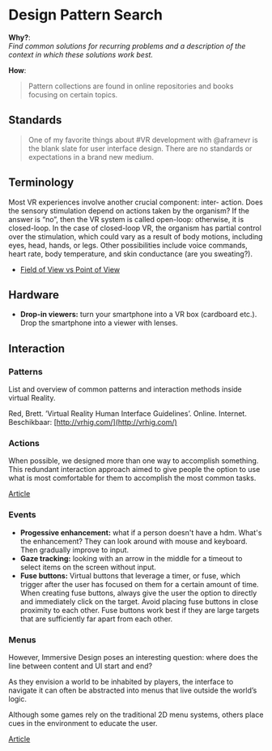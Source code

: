 # Design Pattern Search

**Why?**:  
*Find common solutions for recurring problems and a description of the context in which these solutions work best.*

**How**:  
> Pattern collections are found in online repositories and books focusing on certain topics.

## Standards

> One of my favorite things about #VR development with @aframevr is the blank slate for user interface design. There are no  standards or expectations in a brand new medium.

## Terminology
Most VR experiences involve another crucial component: inter- action. Does the sensory stimulation depend on actions taken by the organism? If the answer is “no”, then the VR system is called open-loop: otherwise, it is closed-loop. In the case of closed-loop VR, the organism has partial control over the stimulation, which could vary as a result of body motions, including eyes, head, hands, or legs. Other possibilities include voice commands, heart rate, body temperature, and skin conductance (are you sweating?).

* [Field of View vs Point of View](https://medium.com/facebook-design/becoming-a-virtual-reality-designer-9dcf6ddea4c3)



## Hardware
* **Drop-in viewers:** turn your smartphone into a VR box (cardboard etc.). Drop the smartphone into a viewer with lenses.


## Interaction

### Patterns
List and overview of common patterns and interaction methods inside virtual Reality.

Red, Brett. ’Virtual Reality Human Interface Guidelines’. Online. Internet. Beschikbaar: [http://vrhig.com/](http://vrhig.com/)


### Actions
When possible, we designed more than one way to accomplish something. This redundant interaction approach aimed to give people the option to use what is most comfortable for them to accomplish the most common tasks.

[Article](https://medium.com/inborn-experience/designing-facebook-for-mobile-vr-df4823282d02)

### Events
* **Progessive enhancement:** what if a person doesn't have a hdm. What's the enhancement? They can look around with mouse and keyboard. Then gradually improve to input.
* **Gaze tracking:** looking with an arrow in the middle for a timeout to select items on the screen without input.
* **Fuse buttons:** Virtual buttons that leverage a timer, or fuse, which trigger after the user has focused on them for a certain amount of time. When creating fuse buttons, always give the user the option to directly and immediately click on the target. Avoid placing fuse buttons in close proximity to each other. Fuse buttons work best if they are large targets that are sufficiently far apart from each other. 

### Menus
However, Immersive Design poses an interesting question: where does the line between content and UI start and end?

As they envision a world to be inhabited by players, the interface to navigate it can often be abstracted into menus that live outside the world’s logic.

Although some games rely on the traditional 2D menu systems, others place cues in the environment to educate the user.

[Article](https://uxdesign.cc/immersive-design-the-next-10-years-of-interfaces-16122cb6eae6?token=aFtjGoqA_pn1Pe15)